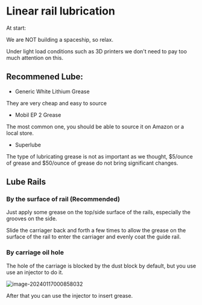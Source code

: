 # Linear rail lubrication


At start:

We are NOT building a spaceship, so relax.

Under light load conditions such as 3D printers we don't need to pay too much attention on this.



## Recommened Lube:

* Generic White Lithium Grease 

They are very cheap and easy to source

* Mobil EP 2 Grease 

The most common one, you should be able to source it on Amazon or a local store.

* Superlube 


The type of lubricating grease is not as important as we thought, $5/ounce of grease and $50/ounce of grease do not bring significant changes.



## Lube Rails

### By the surface of rail (Recommended)

Just apply some grease on the top/side surface of the rails, especially the grooves on the side.

Slide the carriager back and forth a few times to allow the grease on the surface of the rail to enter the carriager and evenly coat the guide rail. 


### By carriage oil hole

The hole of the carriage is blocked by the dust block by default, but you use use an injector to do it.

![image-20240117000858032](https://img.mpx.wiki/i/2024/01/17/65a6aa1d9bbc5.webp)

After that you can use the injector to insert grease.
